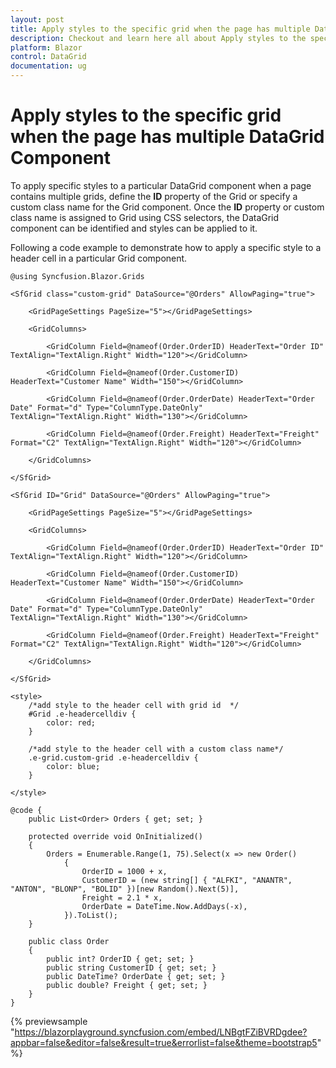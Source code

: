 ```yaml
---
layout: post
title: Apply styles to the specific grid when the page has multiple DataGrid Component| Syncfusion
description: Checkout and learn here all about Apply styles to the specific grid when page the has multiple grids in Syncfusion Blazor DataGrid component and more.
platform: Blazor
control: DataGrid
documentation: ug
---
```


# Apply styles to the specific grid when the page has multiple DataGrid Component

To apply specific styles to a particular DataGrid component when a page contains multiple grids, define the **ID** property of the Grid or specify a custom class name for the Grid component. Once the **ID** property or custom class name is assigned to Grid using CSS selectors, the DataGrid component can be identified and styles can be applied to it.

Following a code example to demonstrate how to apply a specific style to a header cell in a particular Grid component.

```cshtml
@using Syncfusion.Blazor.Grids

<SfGrid class="custom-grid" DataSource="@Orders" AllowPaging="true">

    <GridPageSettings PageSize="5"></GridPageSettings>

    <GridColumns>

        <GridColumn Field=@nameof(Order.OrderID) HeaderText="Order ID" TextAlign="TextAlign.Right" Width="120"></GridColumn>

        <GridColumn Field=@nameof(Order.CustomerID) HeaderText="Customer Name" Width="150"></GridColumn>

        <GridColumn Field=@nameof(Order.OrderDate) HeaderText="Order Date" Format="d" Type="ColumnType.DateOnly" TextAlign="TextAlign.Right" Width="130"></GridColumn>

        <GridColumn Field=@nameof(Order.Freight) HeaderText="Freight" Format="C2" TextAlign="TextAlign.Right" Width="120"></GridColumn>

    </GridColumns>

</SfGrid>

<SfGrid ID="Grid" DataSource="@Orders" AllowPaging="true">

    <GridPageSettings PageSize="5"></GridPageSettings>

    <GridColumns>

        <GridColumn Field=@nameof(Order.OrderID) HeaderText="Order ID" TextAlign="TextAlign.Right" Width="120"></GridColumn>

        <GridColumn Field=@nameof(Order.CustomerID) HeaderText="Customer Name" Width="150"></GridColumn>

        <GridColumn Field=@nameof(Order.OrderDate) HeaderText="Order Date" Format="d" Type="ColumnType.DateOnly" TextAlign="TextAlign.Right" Width="130"></GridColumn>

        <GridColumn Field=@nameof(Order.Freight) HeaderText="Freight" Format="C2" TextAlign="TextAlign.Right" Width="120"></GridColumn>

    </GridColumns>

</SfGrid>

<style>
    /*add style to the header cell with grid id  */
    #Grid .e-headercelldiv {
        color: red;
    }
    
    /*add style to the header cell with a custom class name*/
    .e-grid.custom-grid .e-headercelldiv {
        color: blue;
    }

</style>

@code {
    public List<Order> Orders { get; set; }

    protected override void OnInitialized()
    {
        Orders = Enumerable.Range(1, 75).Select(x => new Order()
            {
                OrderID = 1000 + x,
                CustomerID = (new string[] { "ALFKI", "ANANTR", "ANTON", "BLONP", "BOLID" })[new Random().Next(5)],
                Freight = 2.1 * x,
                OrderDate = DateTime.Now.AddDays(-x),
            }).ToList();
    }

    public class Order
    {
        public int? OrderID { get; set; }
        public string CustomerID { get; set; }
        public DateTime? OrderDate { get; set; }
        public double? Freight { get; set; }
    }
}

```
{% previewsample "https://blazorplayground.syncfusion.com/embed/LNBgtFZiBVRDgdee?appbar=false&editor=false&result=true&errorlist=false&theme=bootstrap5" %}







